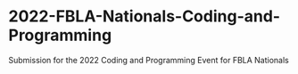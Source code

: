 # 2022-FBLA-Nationals-Coding-and-Programming
Submission for the 2022 Coding and Programming Event for FBLA Nationals

